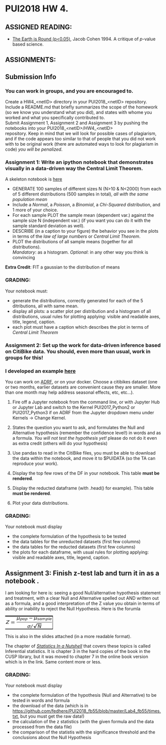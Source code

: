 # PUI2018 HW 4.

## ASSIGNED READING:

- [The Earth is Round (p<0.05)](http://psycnet.apa.org/fulltext/1995-12080-001.html), Jacob Cohen 1994. A critique of _p_-value based science. 


## ASSIGNMENTS:

## Submission Info
### You can work in groups, and you are encouraged to. 
Create a HW4\_\<netID> directory in your PUI2018\_\<netID> repository. 
Include a README.md that briefly summarizes the scope of the homework (so we know you understand what you did), 
and states with whome you worked and what you specifically contributed to.  
Submit Assignment 1, Assignment 2 and Assignment 3 by pushing the notebooks into your PUI2018\_\<netID>/HW4\_\<netID>  
repository.  Keep in mind that we will look for possible cases of plagiarism, 
and if the code appears too similar to that of people that you did not work with to be original work 
(there are automated ways to look for plagiarism in code) *you will be penalized*. 


### Assignment 1: Write an ipython notebook that demonstrates visually in a data-driven way the Central Limit Theorem. 
A skeleton notebook is [here](https://github.com/fedhere/PUI2018_fb55/blob/master/HW4_fb55/Assignment1.ipynb)

- GENERATE  100 samples of different sizes N (N>10 & N<2000) from each of 5 different distributions (500 samples in total), _all with the same population mean_
- Include a _Normal_, a _Poisson_, a _Binomial_, a _Chi-Squared_ distribution, and 1 more of your choice.    
- For each sample PLOT the sample mean (dependent var.) against the sample size N (independent var.) (if you want you can do it with the sample standard deviation as well). 
- DESCRIBE (in a caption to your figure) the behavior you see in the plots in terms of the _law of large numbers_ or _Central Limit Theorem_.
- PLOT the distributions of all sample means (together for all distributions).  
  _Mandatory_: as a histogram. 
  _Optional_: in any other way you think is convincing
 
__Extra Credit__: FIT a gaussian to the distribution of means            

### GRADING: 

Your notebook must: 
- generate the distributions, correctly generated for each of the 5 ditributions, all with same mean.
- display all plots: a scatter plot per distribution and a histogram of all distributions, usual rules for plotting applying: visible and readable axes, title, legend, caption. 
- each plot must have a caption which describes the plot in terms of _Central Limit Theorem_


### Assignment 2: Set up the work for data-driven inference based on CitiBike data. You should, even more than usual, work in groups for this!

### I developed an example [here](https://github.com/fedhere/PUI2018_fb55/blob/master/HW4_fb55/citibikes_gender.ipynb)

  
You can work on [ADRF](http://cusp.adrf.cloud/), or on your docker. 
Choose a citibikes dataset (one or two months, earlier datasets are convenient cause they are smaller. More than one month may help address seasonal effects, etc, etc...).

1. Fire off a Jupyter notebook from the command line, or with Jupyter Hub or Jupyter Lab and switch to the Kernel PUI2017_Python2 or PUI2017_Python3 if on ADRF from the Jupyter dropdown menu under Kernels -> Change Kernel.

2. States the question you want to ask, and formulates the Null and Alternative hypothesis (remember the confidence level!) in words and as a formula. 
*You will not test the hypothesis yet!* please do not do it even as extra credit (others will do your hypothesis)
3. Use pandas to read in the CitiBike files, you must be able to download the data within the notebook, and move it to $PUIDATA (so the TA can reproduce your work). 
3. Display the top few rows of the DF in your notebook. This table __must be rendered__.
5. Display the reducted dataframe (with .head() for example). This table __must be rendered__.
6. Plot your data distributions.

### GRADING: 

Your notebook must display
- the complete formulation of the hypothesis to be tested
- the data tables for the unreducted datasets (first few columns)
- the data tables for the reducted datasets (first few columns)
- the plots for each dataframe, with usual rules for plotting applying: visible and readable axes, title, legend, caption. 

## Assignment 3: Finish z-test lab and turn it in as a notebook .

I am looking for here is: seeing a good Null/alternative hypothesis statement and treatment, with a clear Null and Alternative spelled out AND written out as a formula, and a good interpretation of the Z value you obtain in terms of ability or inability to reject the Null Hypothesis. 
Here is the forumla

<img src="Screen Shot 2018-09-26 at 1.14.09 PM.png" align="center" border="0" alt="Z = \frac{\mu_{pop} - \mu_{sample}}{\sigma / \sqrt{N}}" width="154" height="44"/>

This is also in the slides attached (in a more readable format).

The chapter of [_Statistics In a Nutshell_](https://theswissbay.ch/pdf/Gentoomen%20Library/Maths/Statistics/OReilly.Statistics.in.a.Nutshell.A.Desktop.Quick.Reference.Aug.2008.pdf) that covers these topics is called Inferential statistics. 
It is chapter 3 in the hard copies of the book in the CUSP library, 
but it was moved to chapter 7 in the online book version which is in the link. Same content more or less.


### GRADING: 

Your notebook must display
- the complete formulation of the hypothesis (Null and Alternative) to be tested in words and formula
- the download of the data (which is in https://github.com/fedhere/PUI2018_fb55/blob/master/Lab4_fb55/times.txt, but you must get the raw data!)
- the calculation of the z statistics (with the given formula and the data processed from the data file)
- the comparison of the statistis with the significance threshold and the conclusions about the Null Hypothesis

